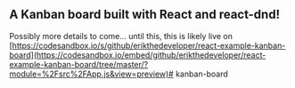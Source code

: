 ## A Kanban board built with React and react-dnd!

Possibly more details to come... until this, this is likely live on [https://codesandbox.io/s/github/erikthedeveloper/react-example-kanban-board](https://codesandbox.io/embed/github/erikthedeveloper/react-example-kanban-board/tree/master/?module=%2Fsrc%2FApp.js&view=preview)#   k a n b a n - b o a r d  
 